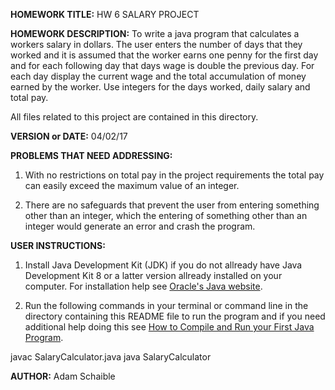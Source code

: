**HOMEWORK TITLE:** HW 6 SALARY PROJECT

**HOMEWORK DESCRIPTION:**
To write a java program that calculates a workers salary in dollars. The user enters the number of days that they worked and it is assumed that the worker earns one penny for the first day and for each following day that days wage is double the previous day. For each day display the current wage and the total accumulation of money earned by the worker. Use integers for the days worked, daily salary and total pay.

All files related to this project are contained in this directory.

**VERSION or DATE:** 04/02/17

**PROBLEMS THAT NEED ADDRESSING:** 
1) With no restrictions on total pay in the project requirements the total pay can easily exceed the maximum value of an integer.

2) There are no safeguards that prevent the user from entering something other than an integer, which the entering of something other than an integer would generate an error and crash the program. 

**USER INSTRUCTIONS:** 

1) Install Java Development Kit (JDK) if you do not allready have Java Development Kit 8 or a latter version allready installed on your computer. For installation help see [Oracle's Java website](https://www.oracle.com/java/technologies/javase-downloads.html).

2) Run the following commands in your terminal or command line in the directory containing this README file to run the program and if you need additional help doing this see [How to Compile and Run your First Java Program](https://beginnersbook.com/2013/05/first-java-program/).

javac SalaryCalculator.java
java SalaryCalculator

**AUTHOR:** Adam Schaible